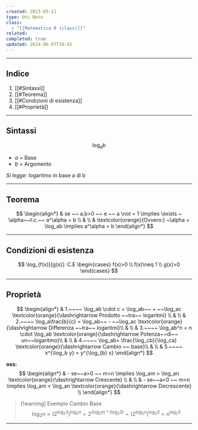 ```yaml
---
created: 2023-05-11
type: Uni Note
class:
  - "[[Matematica 0 (class)]]"
related: 
completed: true
updated: 2024-06-07T18:42
---
```

---
## Indice
1. [[#Sintassi]]
2. [[#Teorema]]
3. [[#Condizioni di esistenza]]
4. [[#Proprietà]]

---
## Sintassi 

$$ \log_a b$$
- *a* = Base
- *b* = Argomento 

*Si legge:* logaritmo in base a di b

---
## Teorema 

$$
\begin{align*}
& se ~~ a,b>0 ~~ e ~~ a \not = 1 \implies \exists ~ \alpha~~t.c.~~ a^\alpha = b \\
& \\
& \textcolor{orange}{Ovvero:} ~\alpha = \log_ab \implies a^\alpha = b
\end{align*}
$$

---
## Condizioni di esistenza

$$
\log_{f(x)}[g(x)]: C.E
\begin{cases}
   f(x)>0 \\
   f(x)\neq 1 \\
   g(x)>0
\end{cases} 
$$

---
## Proprietà 
$$
\begin{align*}
& 1.~~~~ \log_ab \cdot c =  \log_ab~~ + ~~\log_ac \textcolor{orange}{\dashrightarrow Prodotto ~~tra~~ logaritmi} \\
& \\
& 2.~~~~ \log_a\frac{b}{c} =  \log_ab~~ - ~~\log_ac  \textcolor{orange}{\dashrightarrow Differenza ~~tra~~ logaritmi}\\
& \\
& 3.~~~~ \log_ab^n =  n \cdot \log_ab \textcolor{orange}{\dashrightarrow Potenza~~di~~ un~~logaritmo}\\
& \\
& 4.~~~~ \log_ab= \frac{\log_cb}{\log_ca} \textcolor{orange}{\dashrightarrow Cambio ~~ base}\\
& \\
& 5.~~~~ x^{\log_b y} = y^{\log_{b} x}
\end{align*}
$$

**oss:** 
$$
\begin{align*}
& - se~~a>0 ~~ m>n \implies \log_am > \log_an \textcolor{orange}{\dashrightarrow Crescente} \\
& \\
& - se~~a<0 ~~ m>n \implies \log_am < \log_an \textcolor{orange}{\dashrightarrow Decrescente}  \\
\end{align*}
$$

>[!warning] Esempio Cambio Base
> $$\log_2 n=(2^{\log_2 3})^{\log_2 n}= 2^{(\log_2 n)*(\log_2 3)}=(2^{\log_2 n})^{\log_2 3} =n^{\log_2 3}
$$


---
